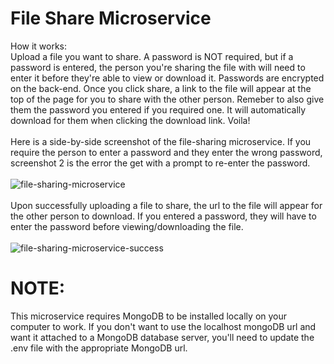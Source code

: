 # File Share Microservice
How it works: <br/>
Upload a file you want to share. A password is NOT required, but if a password is entered, the person you're sharing the file with will need to enter it before
they're able to view or download it. Passwords are encrypted on the back-end. Once you click share, a link to the file will appear at the top of the page for you 
to share with the other person. Remeber to also give them the password you entered if you required one. It will automatically download for them when clicking the 
download link. Voila! <br/><br/>
Here is a side-by-side screenshot of the file-sharing microservice. If you require the person to enter a password and they enter the wrong password, 
screenshot 2 is the error the get with a prompt to re-enter the password. <br /><br/>
![file-sharing-microservice](https://user-images.githubusercontent.com/75797321/211467686-1945f6df-2936-4394-b4a5-be9c47c58259.png)
<br/><br/>
Upon successfully uploading a file to share, the url to the file will appear for the other person to download. If you entered a password, they will have 
to enter the password before viewing/downloading the file. <br/><br/>
![file-sharing-microservice-success](https://user-images.githubusercontent.com/75797321/211467709-b47499c5-bf9a-499e-84d3-dfd5618b2e1a.png)

# NOTE:
This microservice requires MongoDB to be installed locally on your computer to work. If you don't want to use the localhost mongoDB url and want it attached to a
MongoDB database server, you'll need to update the .env file with the appropriate MongoDB url.
